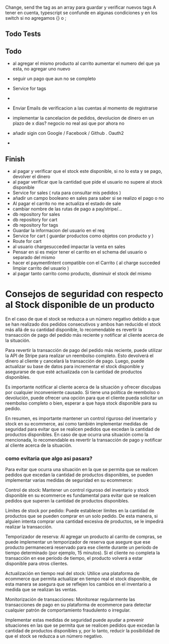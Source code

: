 Change, send the tag as an array para guardar y verificar nuevos tags
A tener en cuenta, typescript se confunde en algunas condiciones y en los switch si no agregamos {} o ;
<!--  stripe listen --forward-to localhost:4000/pay/stripe/webhook -->
## Todo Tests

## Todo
- al agregar el mismo producto al carrito aumentar el numero del que ya esta, no agregar uno nuevo

- seguir un pago que aun no se completo
- Service for tags

- 
- Enviar Emails de verificacion a las cuentas al momento de registrarse
- implementar la cancelacion de pedidos, devolucion de dinero en un plazo de x dias? negocio no real asi que por ahora no
- añadir sigin con Google / Facebook / Github . Oauth2
- 
## Finish
- al pagar y verificar que el stock este disponible, si no lo esta y se pago, devolver el dinero
- al pagar verificar que la cantidad que pide el usuario no supere al stock disponible
- Service for sales ( ruta para consultar mis pedidos )
- añadir un campo booleano en sales para saber si se realizo el pago o no
- Al pagar el carrito no me actualiza el estado de sale
- cambiar nombre de las rutas de pago a pay/stripe/...
- db repository for sales
- db repository for cart
- db repository for tags
- Guardar la informacion del usuario en el req
- Service for cart ( guardar productos como objetos con producto y  )
- Route for cart
- al usuario chargesucceded impactar la venta en sales
- Pensar en si es mejor tener el carrito en el schema del usuario o separado del mismo
- hacer el paymentIntent compatible con el Carrito ( al charge succeded limpiar carrito del usuario )
- al pagar tanto carrito como producto, disminuir el stock del mismo


# Consejos de seguridad con respecto al Stock disponible de un producto
En el caso de que el stock se reduzca a un número negativo debido a que se han realizado dos pedidos consecutivos y ambos han reducido el stock más allá de su cantidad disponible, lo recomendable es revertir la transacción de pago del pedido más reciente y notificar al cliente acerca de la situación.

Para revertir la transacción de pago del pedido más reciente, puede utilizar la API de Stripe para realizar un reembolso completo. Esto devolverá el dinero al cliente y cancelará la transacción de pago. Luego, puede actualizar su base de datos para incrementar el stock disponible y asegurarse de que esté actualizada con la cantidad de productos disponibles.

Es importante notificar al cliente acerca de la situación y ofrecer disculpas por cualquier inconveniente causado. Si tiene una política de reembolso o devolución, puede ofrecer una opción para que el cliente pueda solicitar un reembolso completo o bien, esperar a que haya stock disponible para su pedido.

En resumen, es importante mantener un control riguroso del inventario y stock en su ecommerce, así como también implementar medidas de seguridad para evitar que se realicen pedidos que excedan la cantidad de productos disponibles. En caso de que ocurra una situación como la mencionada, lo recomendable es revertir la transacción de pago y notificar al cliente acerca de la situación.
### como evitaria que algo asi pasara?

Para evitar que ocurra una situación en la que se permita que se realicen pedidos que excedan la cantidad de productos disponibles, se pueden implementar varias medidas de seguridad en su ecommerce:

Control de stock: Mantener un control riguroso del inventario y stock disponible en su ecommerce es fundamental para evitar que se realicen pedidos que superen la cantidad de productos disponibles.

Límites de stock por pedido: Puede establecer límites en la cantidad de productos que se pueden comprar en un solo pedido. De esta manera, si alguien intenta comprar una cantidad excesiva de productos, se le impedirá realizar la transacción.

Temporizador de reserva: Al agregar un producto al carrito de compras, se puede implementar un temporizador de reserva que asegure que ese producto permanecerá reservado para ese cliente durante un período de tiempo determinado (por ejemplo, 15 minutos). Si el cliente no completa la transacción en ese período de tiempo, el producto volverá a estar disponible para otros clientes.

Actualización en tiempo real del stock: Utilice una plataforma de ecommerce que permita actualizar en tiempo real el stock disponible, de esta manera se asegura que se reflejen los cambios en el inventario a medida que se realizan las ventas.

Monitorización de transacciones: Monitorear regularmente las transacciones de pago en su plataforma de ecommerce para detectar cualquier patrón de comportamiento fraudulento o irregular.

Implementar estas medidas de seguridad puede ayudar a prevenir situaciones en las que se permita que se realicen pedidos que excedan la cantidad de productos disponibles y, por lo tanto, reducir la posibilidad de que el stock se reduzca a un número negativo.
